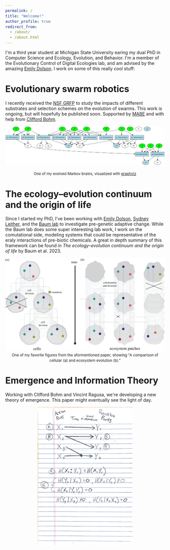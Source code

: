 ```yaml
---
permalink: /
title: "Welcome!"
author_profile: true
redirect_from: 
  - /about/
  - /about.html
---
```


I'm a third year student at Michigan State University earing my dual PhD in Computer Science and Ecology, Evolution, and Behavior. I'm a member of the Evolutionary Control of Digital Ecologies lab, and am advised by the amazing [Emily Dolson](https://cse.msu.edu/~dolsonem/). I work on some of this really cool stuff: 

Evolutionary swarm robotics 
======
I recently received the [NSF GRFP](https://www.nsfgrfp.org/) to study the impacts of different substrates and selection schemes on the evolution of swarms. This work is ongoing, but will hopefully be published soon. Supported by [MABE](https://github.com/Hintzelab/MABE) and with help from [Clifford Bohm](https://cliffbohm.weebly.com/).

![MB](/images/graphviz.svg)

<div style="text-align: center;">
  <span style="font-size: smaller;">One of my evolved Markov brains, visualized with <a href="https://graphviz.org/">graphviz</a></span>
</div>

The ecology–evolution continuum and the origin of life
======
Since I started my PhD, I've been working with [Emily Dolson](https://cse.msu.edu/~dolsonem/), [Sydney Leither](https://scholar.google.com/citations?user=BzcWiSgAAAAJ&hl=en), and the [Baum lab](https://baumlab.botany.wisc.edu/) to investigate pre-genetic adaptive change. While the Baum lab does some super interesting lab work, I work on the comutational side, modeling systems that could be representative of the eraly interactions of pre-biotic chemicals. A great in depth summary of this framework can be found in *The ecology–evolution continuum and the origin of life* by Baum et al. 2023. 

<div style="text-align: center;">
<img src="images/eco-evo.jpg" alt="eco"/>
</div>

<div style="text-align: center;">
  <span style="font-size: smaller;">One of my favorite figures from the aformentioned paper, showing "A comparison of cellular (a) and ecosystem evolution (b)."</span>
</div>

Emergence and Information Theory
======
Working with Clifford Bohm and Vincint Ragusa, we're developing a new theory of emergence. This paper might eventually see the light of day.

<div style="text-align: center;">
<img src="images/math.JPG" alt="math" width="300"/>
</div>
